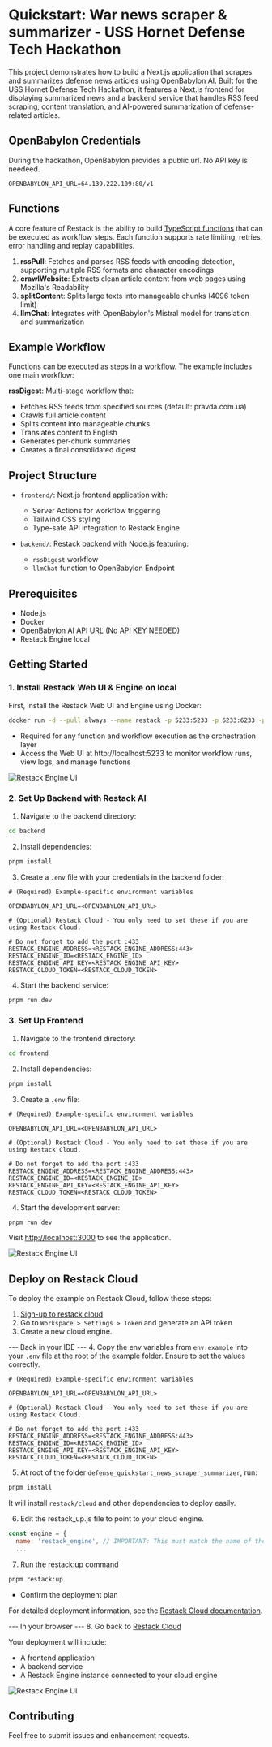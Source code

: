 # Quickstart: War news scraper & summarizer - USS Hornet Defense Tech Hackathon 

This project demonstrates how to build a Next.js application that scrapes and summarizes defense news articles using OpenBabylon AI. Built for the USS Hornet Defense Tech Hackathon, it features a Next.js frontend for displaying summarized news and a backend service that handles RSS feed scraping, content translation, and AI-powered summarization of defense-related articles.

## OpenBabylon Credentials

During the hackathon, OpenBabylon provides a public url. No API key is needeed.

```
OPENBABYLON_API_URL=64.139.222.109:80/v1
```

## Functions

A core feature of Restack is the ability to build [TypeScript functions](https://docs.restack.io/libraries/typescript/reference/functions) that can be executed as workflow steps. Each function supports rate limiting, retries, error handling and replay capabilities.

1. **rssPull**: Fetches and parses RSS feeds with encoding detection, supporting multiple RSS formats and character encodings
2. **crawlWebsite**: Extracts clean article content from web pages using Mozilla's Readability
3. **splitContent**: Splits large texts into manageable chunks (4096 token limit)
4. **llmChat**: Integrates with OpenBabylon's Mistral model for translation and summarization

## Example Workflow

Functions can be executed as steps in a [workflow](https://docs.restack.io/features/workflows). The example includes one main workflow:

**rssDigest**: Multi-stage workflow that:

- Fetches RSS feeds from specified sources (default: pravda.com.ua)
- Crawls full article content
- Splits content into manageable chunks
- Translates content to English
- Generates per-chunk summaries
- Creates a final consolidated digest

## Project Structure

- `frontend/`: Next.js frontend application with:

  - Server Actions for workflow triggering
  - Tailwind CSS styling
  - Type-safe API integration to Restack Engine

- `backend/`: Restack backend with Node.js featuring:
  - `rssDigest` workflow
  - `llmChat` function to OpenBabylon Endpoint

## Prerequisites

- Node.js
- Docker
- OpenBabylon AI API URL (No API KEY NEEDED)
- Restack Engine local


## Getting Started

### 1. Install Restack Web UI & Engine on local

First, install the Restack Web UI and Engine using Docker:

```bash
docker run -d --pull always --name restack -p 5233:5233 -p 6233:6233 -p 7233:7233 ghcr.io/restackio/restack:main
```

- Required for any function and workflow execution as the orchestration layer
- Access the Web UI at http://localhost:5233 to monitor workflow runs, view logs, and manage functions

![Restack Engine UI](./restack-engine-ui.png)


### 2. Set Up Backend with Restack AI

1. Navigate to the backend directory:

```bash
cd backend
```

2. Install dependencies:

```bash
pnpm install
```

3. Create a `.env` file with your credentials in the backend folder:

```
# (Required) Example-specific environment variables

OPENBABYLON_API_URL=<OPENBABYLON_API_URL>

# (Optional) Restack Cloud - You only need to set these if you are using Restack Cloud.

# Do not forget to add the port :433
RESTACK_ENGINE_ADDRESS=<RESTACK_ENGINE_ADDRESS:443>  
RESTACK_ENGINE_ID=<RESTACK_ENGINE_ID>
RESTACK_ENGINE_API_KEY=<RESTACK_ENGINE_API_KEY>
RESTACK_CLOUD_TOKEN=<RESTACK_CLOUD_TOKEN>
```

4. Start the backend service:

```bash
pnpm run dev
```

### 3. Set Up Frontend

1. Navigate to the frontend directory:

```bash
cd frontend
```

2. Install dependencies:

```bash
pnpm install
```

3. Create a `.env` file:

```
# (Required) Example-specific environment variables

OPENBABYLON_API_URL=<OPENBABYLON_API_URL>

# (Optional) Restack Cloud - You only need to set these if you are using Restack Cloud.

# Do not forget to add the port :433
RESTACK_ENGINE_ADDRESS=<RESTACK_ENGINE_ADDRESS:443>  
RESTACK_ENGINE_ID=<RESTACK_ENGINE_ID>
RESTACK_ENGINE_API_KEY=<RESTACK_ENGINE_API_KEY>
RESTACK_CLOUD_TOKEN=<RESTACK_CLOUD_TOKEN>
```
4. Start the development server:

```bash
pnpm run dev
```

Visit [http://localhost:3000](http://localhost:3000) to see the application.

![Restack Engine UI](./frontend.png)

## Deploy on Restack Cloud

To deploy the example on Restack Cloud, follow these steps:

1. [Sign-up to restack cloud](https:console.restack.io)
2. Go to `Workspace > Settings > Token` and generate an API token
3. Create a new cloud engine. 

--- Back in your IDE --- 
4. Copy the env variables from `env.example` into your `.env` file at the root of the example folder.
Ensure to set the values correctly.

```
# (Required) Example-specific environment variables

OPENBABYLON_API_URL=<OPENBABYLON_API_URL>

# (Optional) Restack Cloud - You only need to set these if you are using Restack Cloud.

# Do not forget to add the port :433
RESTACK_ENGINE_ADDRESS=<RESTACK_ENGINE_ADDRESS:443>  
RESTACK_ENGINE_ID=<RESTACK_ENGINE_ID>
RESTACK_ENGINE_API_KEY=<RESTACK_ENGINE_API_KEY>
RESTACK_CLOUD_TOKEN=<RESTACK_CLOUD_TOKEN>
```

5. At root of the folder `defense_quickstart_news_scraper_summarizer`, run:

```bash
pnpm install
```

It will install `restack/cloud` and other dependencies to deploy easily.

6. Edit the restack_up.js file to point to your cloud engine.

```js
const engine = {
  name: 'restack_engine', // IMPORTANT: This must match the name of the engine in the Restack Cloud console.
  ...
```
7. Run the restack:up command

```bash
pnpm restack:up
```

- Confirm the deployment plan

For detailed deployment information, see the [Restack Cloud documentation](https://docs.restack.io/restack-cloud/deployrepo).

--- In your browser ---
8. Go back to [Restack Cloud](https://console.restack.io)

Your deployment will include:

- A frontend application
- A backend service 
- A Restack Engine instance connected to your cloud engine

![Restack Engine UI](./restack-cloud-overview.png)

## Contributing

Feel free to submit issues and enhancement requests.
